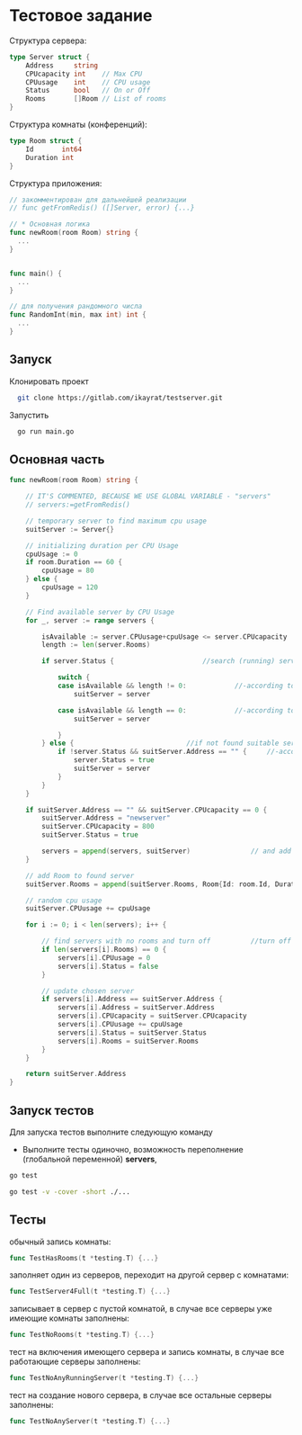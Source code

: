 
# Тестовое задание

Структура сервера:
```go
type Server struct {
	Address     string
	CPUcapacity int    // Max CPU
	CPUusage    int    // CPU usage
	Status      bool   // On or Off
	Rooms       []Room // List of rooms
}
```

Структура комнаты (конференций):
```go
type Room struct {
	Id       int64
	Duration int
}
```

Структура приложения:
```go
// закомментирован для дальнейшей реализации
// func getFromRedis() ([]Server, error) {...}

// * Основная логика
func newRoom(room Room) string {
  ...
}


func main() {
  ...
}

// для получения рандомного числа
func RandomInt(min, max int) int {
  ...
}

```

## Запуск

Клонировать проект

```bash
  git clone https://gitlab.com/ikayrat/testserver.git
```

Запустить

```bash
  go run main.go
```


## Основная часть

```go
func newRoom(room Room) string {

	// IT'S COMMENTED, BECAUSE WE USE GLOBAL VARIABLE - "servers"
	// servers:=getFromRedis()

	// temporary server to find maximum cpu usage
	suitServer := Server{}

	// initializing duration per CPU Usage
	cpuUsage := 0
	if room.Duration == 60 {
		cpuUsage = 80
	} else {
		cpuUsage = 120
	}

	// Find available server by CPU Usage
	for _, server := range servers {

		isAvailable := server.CPUusage+cpuUsage <= server.CPUcapacity
		length := len(server.Rooms)

		if server.Status {						//search (running) servers:

			switch {
			case isAvailable && length != 0:			//-according to its cpuUsage and existing room
				suitServer = server

			case isAvailable && length == 0:			//-according to its cpuUsage and no existing room
				suitServer = server

			}
		} else {							//if not found suitable server yet
			if !server.Status && suitServer.Address == "" {		//-according to existing not running server
				server.Status = true
				suitServer = server
			}
		}
	}

	if suitServer.Address == "" && suitServer.CPUcapacity == 0 {		// if not found above cases, we creaate new server
		suitServer.Address = "newserver"
		suitServer.CPUcapacity = 800
		suitServer.Status = true

		servers = append(servers, suitServer)				// and add to server list
	}

	// add Room to found server
	suitServer.Rooms = append(suitServer.Rooms, Room{Id: room.Id, Duration: room.Duration})

	// random cpu usage
	suitServer.CPUusage += cpuUsage

	for i := 0; i < len(servers); i++ {

		// find servers with no rooms and turn off			//turn off left servers with no rooms if exists
		if len(servers[i].Rooms) == 0 {
			servers[i].CPUusage = 0
			servers[i].Status = false
		}

		// update chosen server
		if servers[i].Address == suitServer.Address {
			servers[i].Address = suitServer.Address
			servers[i].CPUcapacity = suitServer.CPUcapacity
			servers[i].CPUusage += cpuUsage
			servers[i].Status = suitServer.Status
			servers[i].Rooms = suitServer.Rooms
		}
	}

	return suitServer.Address
}
```


## Запуск тестов

Для запуска тестов выполните следующую команду
* Выполните тесты одиночно, возможность переполнение (глобальной переменной) __servers__,
```bash
go test
```
```bash
go test -v -cover -short ./...
```
## Тесты
обычный запись комнаты:
```go
func TestHasRooms(t *testing.T) {...}
```
заполняет один из серверов, переходит на другой сервер с комнатами:
```go
func TestServer4Full(t *testing.T) {...}
```
записывает в сервер с пустой комнатой, в случае все серверы уже имеющие комнаты заполнены:
```go
func TestNoRooms(t *testing.T) {...}
```
тест на включения имеющего сервера и запись комнаты, в случае все работающие серверы заполнены:
```go
func TestNoAnyRunningServer(t *testing.T) {...}
```
тест на создание нового сервера, в случае все остальные серверы заполнены:
```go
func TestNoAnyServer(t *testing.T) {...}
```

